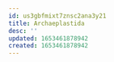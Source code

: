 ```yaml
---
id: us3gbfmixt7znsc2ana3y21
title: Archaeplastida
desc: ''
updated: 1653461878942
created: 1653461878942
---
```


